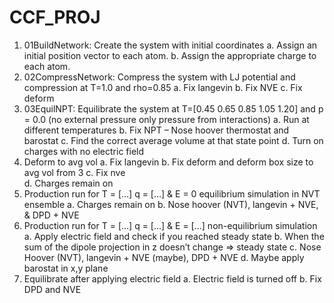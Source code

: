 # CCF_PROJ

1.	01BuildNetwork: Create the system with initial coordinates 
  a.	Assign an initial position vector to each atom.
  b.	Assign the appropriate charge to each atom. 
2.	02CompressNetwork: Compress the system with LJ potential and compression at T=1.0 and rho=0.85
  a.	Fix langevin
  b.	Fix NVE
  c.	Fix deform
3.	03EquilNPT: Equilibrate the system at T=[0.45 0.65 0.85 1.05 1.20] and p = 0.0 (no external pressure only pressure from interactions)
  a.	Run at different temperatures 
  b.	Fix NPT – Nose hoover thermostat and barostat 
  c.	Find the correct average volume at that state point
  d.	Turn on charges with no electric field
4.	Deform to avg vol
  a.	Fix langevin 
  b.	Fix deform and deform box size to avg vol from 3
  c.	Fix nve  
  d.	Charges remain on
5.	Production run for T = […] q = […] & E = 0 equilibrium simulation in NVT ensemble
  a.	Charges remain on
  b.	Nose hoover (NVT), langevin + NVE, & DPD + NVE
6.	Production run for T = […] q = […] & E = […] non-equilibrium simulation
  a.	Apply electric field and check if you reached steady state
  b.	When the sum of the dipole projection in z doesn’t change => steady state
  c.	Nose Hoover (NVT), langevin + NVE (maybe), DPD + NVE
  d.	Maybe apply barostat in x,y plane
7.	Equilibrate after applying electric field
  a.	Electric field is turned off
  b.	Fix DPD and NVE  

